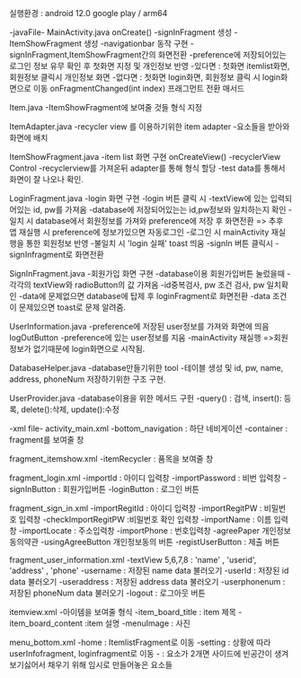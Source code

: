 실행환경 : android 12.0 google play / arm64

-javaFile-
MainActivity.java
    onCreate()
        -signInFragment 생성
        -ItemShowFragment 생성
        -navigationbar 동작 구현
            -signInFragment,ItemShowFragment간의 화면전환
        -preference에 저장되어있는 로그인 정보 유무 확인 후 첫화면 지정 및 개인정보 반영
            -있다면 : 첫화면 itemlist화면, 회원정보 클릭시 개인정보 화면
            -없다면 : 첫화면 login화면, 회원정보 클릭 시 login화면으로 이동
    onFragmentChanged(int index)
        프래그먼트 전환 매서드

Item.java
    -ItemShowFragment에 보여줄 것들 형식 지정

ItemAdapter.java
    -recycler view 를 이용하기위한 item adapter
    -요소들을 받아와 화면에 배치

ItemShowFragment.java
    -item list 화면 구현
    onCreateView()
        -recyclerView Control
        -recyclerview를 가져온뒤 adapter를 통해 형식 할당
        -test data를 통해서 화면이 잘 나오나 확인. 

LoginFragment.java
    -login 화면 구현
    -login 버튼 클릭 시
        -textView에 있는 입력되어있는 id, pw를 가져옴
        -database에 저장되어있는는 id,pw정보와 일치하는지 확인
        -일치 시 database에서 회원정보를 가져와 preference에 저장 후 화면전환 => 추후 앱 재실행 시 preference에 정보가있으면 자동로그인
        -로그인 시 mainActivity 재실행을 통한 회원정보 반영
        -불일치 시 'login 실패' toast 띄움
    -signIn 버튼 클릭시
        -signInfragment로 화면전환

SignInFragment.java
    -회원가입 화면 구현
    -database이용
    회원가입버튼 눌렀을때
        -각각의 textView와 radioButton의 값 가져옴
        -id중복검사, pw 조건 검사, pw 일치확인
        -data에 문제없으면 database에 탑제 후 loginFragment로 화면전환
        -data 조건이 문제있으면 toast로 문제 알려줌.

UserInformation.java
    -preference에 저장된 user정보를 가져와 화면에 띄음
    logOutButton
        -preference에 있는 user정보를 지움
        -mainActivity 재실행 =>회원정보가 없기때문에 login화면으로 시작됨.

DatabaseHelper.java
    -database만들기위한 tool
    -테이블 생성 및 id, pw, name, address, phoneNum 저장하기위한 구조 구현. 

UserProvider.java
    -database이용을 위한 메서드 구헌
    -query() : 검색, insert(): 등록, delete():삭제, update():수정



-xml file-
activity_main.xml
    -bottom_navigation : 하단 네비게이션
    -container : fragment를 보여줄 창

fragment_itemshow.xml
    -itemRecycler : 품목을 보여줄 창

fragment_login.xml
    -importId : 아이디 입력창
    -importPassword : 비번 입력창
    -signInButton : 회원가입버튼
    -loginButton : 로그인 버튼

fragment_sign_in.xml
    -importRegitId : 아이디 입력창
    -importRegitPW : 비밀번호 입력창
    -checkImportRegitPW :비밀번호 확인 입력창
    -importName : 이름 입력창
    -importLocate : 주소입력창
    -importPhone : 번호입력창
    -agreePaper 개인정보 동의약관
    -usingAgreeButton 개인정보동의 버튼
    -registUserButton : 제출 버튼

fragment_user_information.xml
    -textView 5,6,7,8 : 'name' , 'userid', 'address' , 'phone'
    -username : 저장된 name data 불러오기
    -userId : 저장된 id data 불러오기
    -useraddress : 저장된 address data 불러오기
    -userphonenum : 저장된 phoneNum data 불러오기
    -logout : 로그아웃 버튼

itemview.xml
    -아이템을 보여줄 형식
    -item_board_title : item 제목
    -item_board_content :item 설명
    -menuImage : 사진

menu_bottom.xml
    -home : ItemlistFragment로 이동
    -setting : 상황에 따라 userInfofragment, loginfragment로 이동
    - <item/> : 요소가 2개면 사이드에 빈공간이 생겨 보기싫어서 채우기 위해 임시로 만들어놓은 요소들



